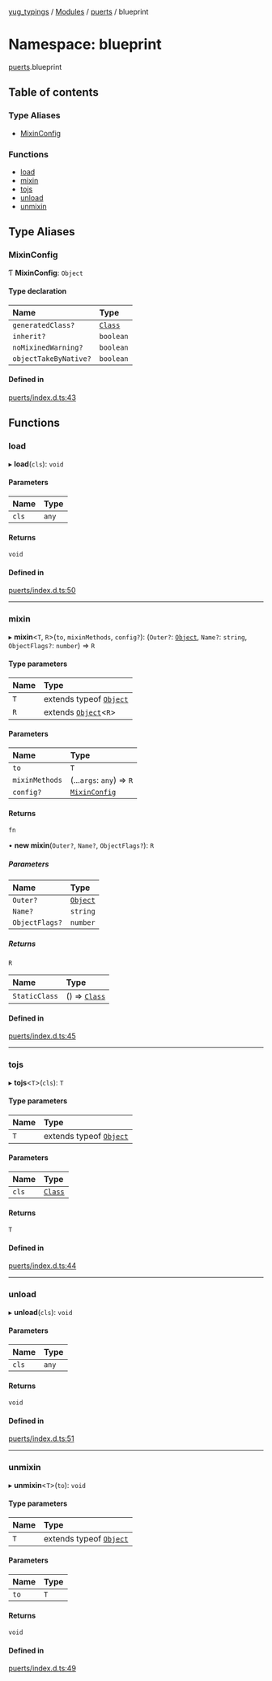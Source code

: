 [yug_typings](../README.md) / [Modules](../modules.md) / [puerts](puerts.md) / blueprint

# Namespace: blueprint

[puerts](puerts.md).blueprint

## Table of contents

### Type Aliases

- [MixinConfig](puerts.blueprint.md#mixinconfig)

### Functions

- [load](puerts.blueprint.md#load)
- [mixin](puerts.blueprint.md#mixin)
- [tojs](puerts.blueprint.md#tojs)
- [unload](puerts.blueprint.md#unload)
- [unmixin](puerts.blueprint.md#unmixin)

## Type Aliases

### MixinConfig

Ƭ **MixinConfig**: `Object`

#### Type declaration

| Name | Type |
| :------ | :------ |
| `generatedClass?` | [`Class`](../classes/ue_ue.Class.md) |
| `inherit?` | `boolean` |
| `noMixinedWarning?` | `boolean` |
| `objectTakeByNative?` | `boolean` |

#### Defined in

[puerts/index.d.ts:43](https://github.com/YugMetaverse/yug_typings/blob/25cad34/puerts/index.d.ts#L43)

## Functions

### load

▸ **load**(`cls`): `void`

#### Parameters

| Name | Type |
| :------ | :------ |
| `cls` | `any` |

#### Returns

`void`

#### Defined in

[puerts/index.d.ts:50](https://github.com/YugMetaverse/yug_typings/blob/25cad34/puerts/index.d.ts#L50)

___

### mixin

▸ **mixin**<`T`, `R`\>(`to`, `mixinMethods`, `config?`): (`Outer?`: [`Object`](../classes/ue_ue.Object.md), `Name?`: `string`, `ObjectFlags?`: `number`) => `R`

#### Type parameters

| Name | Type |
| :------ | :------ |
| `T` | extends typeof [`Object`](../classes/ue_ue.Object.md) |
| `R` | extends [`Object`](../classes/ue_ue.Object.md)<`R`\> |

#### Parameters

| Name | Type |
| :------ | :------ |
| `to` | `T` |
| `mixinMethods` | (...`args`: `any`) => `R` |
| `config?` | [`MixinConfig`](puerts.blueprint.md#mixinconfig) |

#### Returns

`fn`

• **new mixin**(`Outer?`, `Name?`, `ObjectFlags?`): `R`

##### Parameters

| Name | Type |
| :------ | :------ |
| `Outer?` | [`Object`](../classes/ue_ue.Object.md) |
| `Name?` | `string` |
| `ObjectFlags?` | `number` |

##### Returns

`R`

| Name | Type |
| :------ | :------ |
| `StaticClass` | () => [`Class`](../classes/ue_ue.Class.md) |

#### Defined in

[puerts/index.d.ts:45](https://github.com/YugMetaverse/yug_typings/blob/25cad34/puerts/index.d.ts#L45)

___

### tojs

▸ **tojs**<`T`\>(`cls`): `T`

#### Type parameters

| Name | Type |
| :------ | :------ |
| `T` | extends typeof [`Object`](../classes/ue_ue.Object.md) |

#### Parameters

| Name | Type |
| :------ | :------ |
| `cls` | [`Class`](../classes/ue_ue.Class.md) |

#### Returns

`T`

#### Defined in

[puerts/index.d.ts:44](https://github.com/YugMetaverse/yug_typings/blob/25cad34/puerts/index.d.ts#L44)

___

### unload

▸ **unload**(`cls`): `void`

#### Parameters

| Name | Type |
| :------ | :------ |
| `cls` | `any` |

#### Returns

`void`

#### Defined in

[puerts/index.d.ts:51](https://github.com/YugMetaverse/yug_typings/blob/25cad34/puerts/index.d.ts#L51)

___

### unmixin

▸ **unmixin**<`T`\>(`to`): `void`

#### Type parameters

| Name | Type |
| :------ | :------ |
| `T` | extends typeof [`Object`](../classes/ue_ue.Object.md) |

#### Parameters

| Name | Type |
| :------ | :------ |
| `to` | `T` |

#### Returns

`void`

#### Defined in

[puerts/index.d.ts:49](https://github.com/YugMetaverse/yug_typings/blob/25cad34/puerts/index.d.ts#L49)
